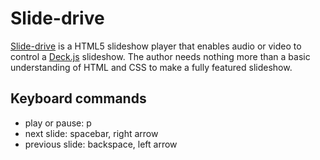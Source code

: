 Slide-drive
===========
[Slide-drive](https://github.com/dseif/slide-drive) is a HTML5 slideshow player that enables audio or video to control a [Deck.js](http://imakewebthings.github.com/deck.js/) slideshow. The author needs nothing more than a basic understanding of HTML and CSS to make a fully featured slideshow.

Keyboard commands
-----------------
* play or pause: p
* next slide: spacebar, right arrow
* previous slide: backspace, left arrow
